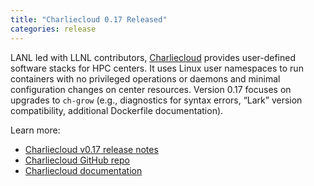 ```yaml
---
title: "Charliecloud 0.17 Released"
categories: release
---
```


LANL led with LLNL contributors, [Charliecloud](https://github.com/hpc/charliecloud) provides user-defined software stacks for HPC centers. It uses Linux user namespaces to run containers with no privileged operations or daemons and minimal configuration changes on center resources. Version 0.17 focuses on upgrades to `ch-grow` (e.g., diagnostics for syntax errors, “Lark” version compatibility, additional Dockerfile documentation).

Learn more:

- [Charliecloud v0.17 release notes](https://github.com/hpc/charliecloud/releases/tag/v0.17)
- [Charliecloud GitHub repo](https://github.com/hpc/charliecloud)
- [Charliecloud documentation](https://hpc.github.io/charliecloud)
